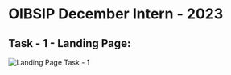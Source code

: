 # OIBSIP December Intern - 2023

## Task - 1 - Landing Page:

![Landing Page Task - 1](https://github.com/Arunkumar-Pethuraj/OIBSIP/assets/153414462/ac082265-6fa2-402b-9303-93527dafa17f)

